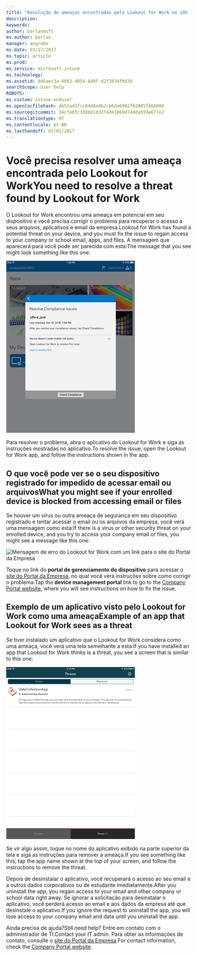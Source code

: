 ```yaml
---
title: "Resolução de ameaças encontradas pelo Lookout for Work no iOS | Microsoft Docs"
description: 
keywords: 
author: barlanmsft
ms.author: barlan
manager: angrobe
ms.date: 03/17/2017
ms.topic: article
ms.prod: 
ms.service: microsoft-intune
ms.technology: 
ms.assetid: dd6aec3a-4063-4054-8d0f-d2f2034f0d3d
searchScope: User help
ROBOTS: 
ms.custom: intune-enduser
ms.openlocfilehash: 4b51ad3fcc04d8e4b2cb6da6982f62885f466080
ms.sourcegitcommit: 34cfebfc1d8b81032f4d41869d74dda559e677e2
ms.translationtype: HT
ms.contentlocale: pt-BR
ms.lasthandoff: 07/01/2017
---
```

# <span data-ttu-id="356ef-102">Você precisa resolver uma ameaça encontrada pelo Lookout for Work</span><span class="sxs-lookup"><span data-stu-id="356ef-102">You need to resolve a threat found by Lookout for Work</span></span>
<a id="you-need-to-resolve-a-threat-found-by-lookout-for-work" class="xliff"></a>

<span data-ttu-id="356ef-103">O Lookout for Work encontrou uma ameaça em potencial em seu dispositivo e você precisa corrigir o problema para recuperar o acesso a seus arquivos, aplicativos e email da empresa.</span><span class="sxs-lookup"><span data-stu-id="356ef-103">Lookout for Work has found a potential threat on your device, and you must fix the issue to regain access to your company or school email, apps, and files.</span></span> <span data-ttu-id="356ef-104">A mensagem que aparecerá para você pode ser parecida com esta:</span><span class="sxs-lookup"><span data-stu-id="356ef-104">The message that you see might look something like this one:</span></span>

![Mensagem de falta de conformidade do Lookout for Work](./media/ios-lfw-noncompliant-in-ssp.png)

<span data-ttu-id="356ef-106">Para resolver o problema, abra o aplicativo do Lookout for Work e siga as instruções mostradas no aplicativo.</span><span class="sxs-lookup"><span data-stu-id="356ef-106">To resolve the issue, open the Lookout for Work app, and follow the instructions shown in the app.</span></span>

## <span data-ttu-id="356ef-107">O que você pode ver se o seu dispositivo registrado for impedido de acessar email ou arquivos</span><span class="sxs-lookup"><span data-stu-id="356ef-107">What you might see if your enrolled device is blocked from accessing email or files</span></span>
<a id="what-you-might-see-if-your-enrolled-device-is-blocked-from-accessing-email-or-files" class="xliff"></a>

<span data-ttu-id="356ef-108">Se houver um vírus ou outra ameaça de segurança em seu dispositivo registrado e tentar acessar o email ou os arquivos da empresa, você verá uma mensagem como esta:</span><span class="sxs-lookup"><span data-stu-id="356ef-108">If there is a virus or other security threat on your enrolled device, and you try to access your company email or files, you might see a message like this one:</span></span>

![Mensagem de erro do Lookout for Work com um link para o site do Portal da Empresa](./media/mtd-go-to-device-management-portal-android.png)

<span data-ttu-id="356ef-110">Toque no link do **portal de gerenciamento do dispositivo** para acessar o [site do Portal da Empresa](http://portal.manage.microsoft.com), no qual você verá instruções sobre como corrigir o problema.</span><span class="sxs-lookup"><span data-stu-id="356ef-110">Tap the **device management portal** link to go to the [Company Portal website](http://portal.manage.microsoft.com), where you will see instructions on how to fix the issue.</span></span>

## <span data-ttu-id="356ef-111">Exemplo de um aplicativo visto pelo Lookout for Work como uma ameaça</span><span class="sxs-lookup"><span data-stu-id="356ef-111">Example of an app that Lookout for Work sees as a threat</span></span>
<a id="example-of-an-app-that-lookout-for-work-sees-as-a-threat" class="xliff"></a>

<span data-ttu-id="356ef-112">Se tiver instalado um aplicativo que o Lookout for Work considera como uma ameaça, você verá uma tela semelhante a esta:</span><span class="sxs-lookup"><span data-stu-id="356ef-112">If you have installed an app that Lookout for Work thinks is a threat, you see a screen that is similar to this one:</span></span>

![exemplo de mensagem de alerta de vírus do Lookout for Work](./media/ios-lfw-threat-example.png)

<span data-ttu-id="356ef-114">Se vir algo assim, toque no nome do aplicativo exibido na parte superior da tela e siga as instruções para remover a ameaça.</span><span class="sxs-lookup"><span data-stu-id="356ef-114">If you see something like this, tap the app name shown at the top of your screen, and follow the instructions to remove the threat.</span></span>

<span data-ttu-id="356ef-115">Depois de desinstalar o aplicativo, você recuperará o acesso ao seu email e a outros dados corporativos ou de estudante imediatamente.</span><span class="sxs-lookup"><span data-stu-id="356ef-115">After you uninstall the app, you regain access to your email and other company or school data right away.</span></span> <span data-ttu-id="356ef-116">Se ignorar a solicitação para desinstalar o aplicativo, você perderá acesso ao email e aos dados da empresa até que desinstale o aplicativo.</span><span class="sxs-lookup"><span data-stu-id="356ef-116">If you ignore the request to uninstall the app, you will lose access to your company email and data until you uninstall the app.</span></span>

<span data-ttu-id="356ef-117">Ainda precisa de ajuda?</span><span class="sxs-lookup"><span data-stu-id="356ef-117">Still need help?</span></span> <span data-ttu-id="356ef-118">Entre em contato com o administrador de TI.</span><span class="sxs-lookup"><span data-stu-id="356ef-118">Contact your IT admin.</span></span> <span data-ttu-id="356ef-119">Para obter as informações de contato, consulte o [site do Portal da Empresa](http://portal.manage.microsoft.com).</span><span class="sxs-lookup"><span data-stu-id="356ef-119">For contact information, check the [Company Portal website](http://portal.manage.microsoft.com).</span></span>
